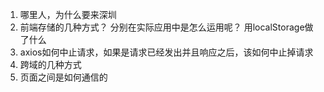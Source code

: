 1. 哪里人，为什么要来深圳
2. 前端存储的几种方式？ 分别在实际应用中是怎么运用呢？ 用localStorage做了什么
3. axios如何中止请求，如果是请求已经发出并且响应之后，该如何中止掉请求
4. 跨域的几种方式
5. 页面之间是如何通信的